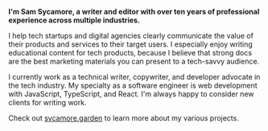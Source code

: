 **I'm Sam Sycamore, a writer and editor with over ten years of professional experience across multiple industries.**

I help tech startups and digital agencies clearly communicate the value of their products and services to their target users. I especially enjoy writing educational content for tech products, because I believe that strong docs are the best marketing materials you can present to a tech-savvy audience.

I currently work as a technical writer, copywriter, and developer advocate in the tech industry. My specialty as a software engineer is web development with JavaScript, TypeScript, and React. I'm always happy to consider new clients for writing work.

Check out [sycamore.garden](https://sycamore.garden) to learn more about my various projects.
